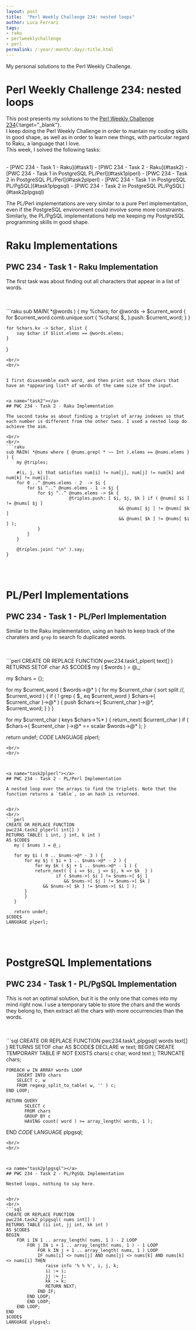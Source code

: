 ```yaml
---
layout: post
title:  "Perl Weekly Challenge 234: nested loops"
author: Luca Ferrari
tags:
- raku
- perlweeklychallenge
- perl
permalink: /:year/:month/:day/:title.html
---
```

My personal solutions to the Perl Weekly Challenge.

# Perl Weekly Challenge 234: nested loops

This post presents my solutions to the [Perl Weekly Challenge 234](https://perlweeklychallenge.org/blog/perl-weekly-challenge-234/){:target="_blank"}.
<br/>
I keep doing the Perl Weekly Challenge in order to mantain my coding skills in good shape, as well as in order to learn new things, with particular regard to Raku, a language that I love.
<br/>
This week, I solved the following tasks:

<br/>
- [PWC 234 - Task 1 - Raku](#task1)
- [PWC 234 - Task 2 - Raku](#task2)
- [PWC 234 - Task 1 in PostgreSQL PL/Perl](#task1plperl)
- [PWC 234 - Task 2 in PostgreSQL PL/Perl](#task2plperl)
- [PWC 234 - Task 1 in PostgreSQL PL/PgSQL](#task1plpgsql)
- [PWC 234 - Task 2 in PostgreSQL PL/PgSQL](#task2plpgsql)

The PL/Perl implementations are very similar to a pure Perl implementation, even if the PostgreSQL environment could involve some more constraints. Similarly, the PL/PgSQL implementations help me keeping my PostgreSQL programming skills in good shape.

# Raku Implementations

<a name="task1"></a>
## PWC 234 - Task 1 - Raku Implementation

The first task was about finding out all characters that appear in a list of words.

<br/>
<br/>
```raku
sub MAIN( *@words ) {
    my %chars;
    for @words -> $current_word {
		for $current_word.comb.unique.sort {
		    %chars{ $_ }.push: $current_word;
		}
    }

    for %chars.kv -> $char, $list {
		say $char if $list.elems == @words.elems;
    }

}

```
<br/>
<br/>


I first disassemble each word, and then print out those chars that have an *appearing list* of words of the same size of the input.


<a name="task2"></a>
## PWC 234 - Task 2 - Raku Implementation

The second taskw as about finding a triplet of array indexes so that each number is different from the other twos. I used a nested loop do achieve the aim.

<br/>
<br/>
```raku
sub MAIN( *@nums where { @nums.grep( * ~~ Int ).elems == @nums.elems } ) {
    my @triples;

    #(i, j, k) that satisfies num[i] != num[j], num[j] != num[k] and num[k] != num[i].
    for 0 ..^ @nums.elems - 2  -> $i {
		for $i ^..^ @nums.elems - 1 -> $j {
		    for $j ^..^ @nums.elems -> $k {
						@triples.push: [ $i, $j, $k ] if ( @nums[ $i ] != @nums[ $j ]
										   && @nums[ $j ] != @nums[ $k ]
										   && @nums[ $k ] != @nums[ $i ] );
		    }
		}
    }

    @triples.join( "\n" ).say;
}

```
<br/>
<br/>


# PL/Perl Implementations


<a name="task1plperl"></a>
## PWC 234 - Task 1 - PL/Perl Implementation

Similar to the Raku implementation, using an hash to keep track of the charaters and `grep` to search fo duplicated words.


<br/>
<br/>
```perl
CREATE OR REPLACE FUNCTION
pwc234.task1_plperl( text[] )
RETURNS SETOF char
AS $CODE$
  my ( $words ) = @_;

  my $chars = {};

  for my $current_word ( $words->@* ) {
      for my $current_char ( sort split //, $current_word ) {
            if ( ! grep { $_ eq $current_word } $chars->{ $current_char }->@* ) {
	     push $chars->{ $current_char }->@*, $current_word;
	  }
      }
  }

  for my $current_char ( keys $chars->%* ) {
      return_next( $current_char ) if ( $chars->{ $current_char }->@* == scalar $words->@* );
  }

  return undef;
$CODE$
LANGUAGE plperl;

```
<br/>
<br/>



<a name="task2plperl"></a>
## PWC 234 - Task 2 - PL/Perl Implementation

A nested loop over the arrays to find the triplets. Note that the function returns a `table`, so an hash is returned.


<br/>
<br/>
```perl
CREATE OR REPLACE FUNCTION
pwc234.task2_plperl( int[] )
RETURNS TABLE( i int, j int, k int )
AS $CODE$
   my ( $nums ) = @_;

   for my $i ( 0 .. $nums->@* - 3 ) {
       for my $j ( $i + 1 .. $nums->@* - 2 ) {
       	   for my $k ( $j + 1 .. $nums->@* - 1 ) {
	       return_next( { i => $i, j => $j, k => $k  } )
	       	       if ( $nums->[ $i ] != $nums->[ $j ]
	       	       	  && $nums->[ $j ] != $nums->[ $k ]
			  && $nums->[ $k ] != $nums->[ $i ] );
	   }
       }
   }

   return undef;
$CODE$
LANGUAGE plperl;

```
<br/>
<br/>


# PostgreSQL Implementations

<a name="task1plpgsql"></a>
## PWC 234 - Task 1 - PL/PgSQL Implementation

This is not an optimal solution, but it is the only one that comes into my mind right now.
I use a temporary table to store the chars and the words they belong to, then extract all the chars with more occurrencies than the words.

<br/>
<br/>
```sql
CREATE OR REPLACE FUNCTION
pwc234.task1_plpgsql( words text[] )
RETURNS SETOF char
AS $CODE$
DECLARE
	w text;
BEGIN
	CREATE TEMPORARY TABLE IF NOT EXISTS chars( c char, word text );
	TRUNCATE chars;

	FOREACH w IN ARRAY words LOOP
		INSERT INTO chars
		SELECT c, w
		FROM regexp_split_to_table( w, '' ) c;
	END LOOP;

	RETURN QUERY
	       SELECT c
	       FROM chars
	       GROUP BY c
	       HAVING count( word ) >= array_length( words, 1 );
END
$CODE$
LANGUAGE plpgsql;

```
<br/>
<br/>



<a name="task2plpgsql"></a>
## PWC 234 - Task 2 - PL/PgSQL Implementation

Nested loops, nothing to say here.


<br/>
<br/>
```sql
CREATE OR REPLACE FUNCTION
pwc234.task2_plpgsql( nums int[] )
RETURNS TABLE (ii int, jj int, kk int )
AS $CODE$
BEGIN
	FOR i IN 1 .. array_length( nums, 1 ) - 2 LOOP
	    FOR j IN i + 1 .. array_length( nums, 1 ) - 1 LOOP
	    	FOR k IN j + 1 .. array_length( nums, 1 ) LOOP
		    IF nums[i] <> nums[j] AND nums[j] <> nums[k] AND nums[k] <> nums[i] THEN
		       raise info '% % %', i, j, k;
		       ii := i;
		       jj := j;
		       kk := k;
		       RETURN NEXT;
		    END IF;
		END LOOP;
	    END LOOP;
	END LOOP;
END
$CODE$
LANGUAGE plpgsql;

```
<br/>
<br/>
